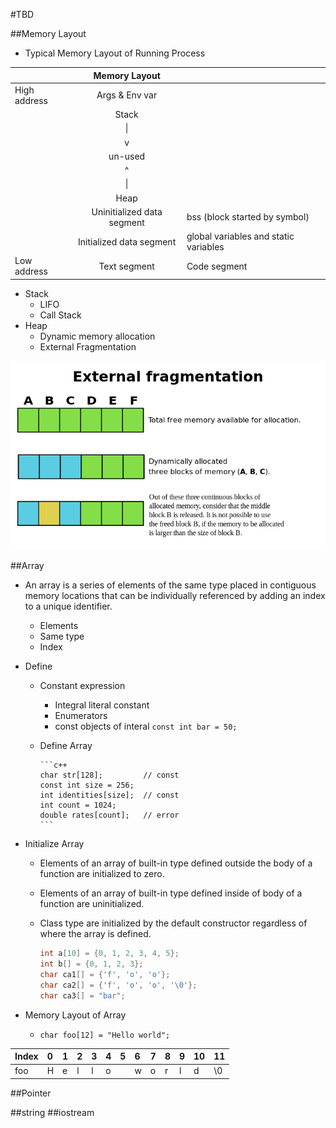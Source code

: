 #TBD

##Memory Layout
- Typical Memory Layout of Running Process

 |              | Memory Layout              |                                       |
 | :----------- | :------------------------: | :------------------------------------ |
 | High address | Args & Env var             |                                       |
 |              | Stack                      |                                       |
 |              | &#124;                     |                                       |
 |              | v                          |                                       |
 |              | un-used                    |                                       |
 |              | ^                          |                                       |
 |              | &#124;                     |                                       |
 |              | Heap                       |                                       |
 |              | Uninitialized data segment | bss (block started by symbol)         |
 |              | Initialized data segment   | global variables and static variables |
 | Low address  | Text segment               | Code segment                          |

- Stack
  - LIFO
  - Call Stack
- Heap
  - Dynamic memory allocation
  - External Fragmentation

![Image](https://github.com/limingjie/cpp/blob/master/images/ExternalFragmentation.png?raw=true)

##Array
- An array is a series of elements of the same type placed in contiguous memory locations that can be individually referenced by adding an index to a unique identifier.
  - Elements
  - Same type
  - Index
- Define
  - Constant expression
    - Integral literal constant
    - Enumerators
    - const objects of interal `const int bar = 50;`
  - Define Array

        ```c++
        char str[128];         // const
        const int size = 256;
        int identities[size];  // const
        int count = 1024;
        double rates[count];   // error
        ```

- Initialize Array
  - Elements of an array of built-in type defined outside the body of a function are initialized to zero.
  - Elements of an array of built-in type defined inside of body of a function are uninitialized.
  - Class type are initialized by the default constructor regardless of where the array is defined.

    ```c++
    int a[10] = {0, 1, 2, 3, 4, 5};
    int b[] = {0, 1, 2, 3};
    char ca1[] = {'f', 'o', 'o'};
    char ca2[] = {'f', 'o', 'o', '\0'};
    char ca3[] = "bar";
    ```

- Memory Layout of Array

  - `char foo[12] = "Hello world";`

 | Index | 0 | 1 | 2 | 3 | 4 | 5 | 6 | 7 | 8 | 9 | 10 | 11 |
 |:------|:--|:--|:--|:--|:--|:--|:--|:--|:--|:--|:---|:---|
 | foo   | H | e | l | l | o |   | w | o | r | l | d  | \0 |

##Pointer

##string
##iostream
